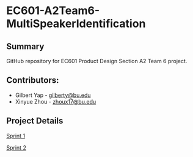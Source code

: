 # EC601-A2Team6-MultiSpeakerIdentification

## Summary
GitHub repository for EC601 Product Design Section A2 Team 6 project. 

## Contributors:
* Gilbert Yap - gilberty@bu.edu
* Xinyue Zhou - zhoux17@bu.edu

## Project Details

[Sprint 1](https://github.com/gilbertyap/EC601-A2Team6-MultiSpeakerIdentification/tree/master/Sprint1)

[Sprint 2](https://github.com/gilbertyap/EC601-A2Team6-MultiSpeakerIdentification/tree/master/Sprint2)